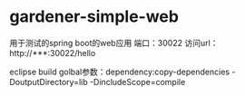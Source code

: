# gardener-simple-web
用于测试的spring boot的web应用
端口：30022
访问url：http://***:30022/hello

eclipse build golbal参数：dependency:copy-dependencies  -DoutputDirectory=lib -DincludeScope=compile
